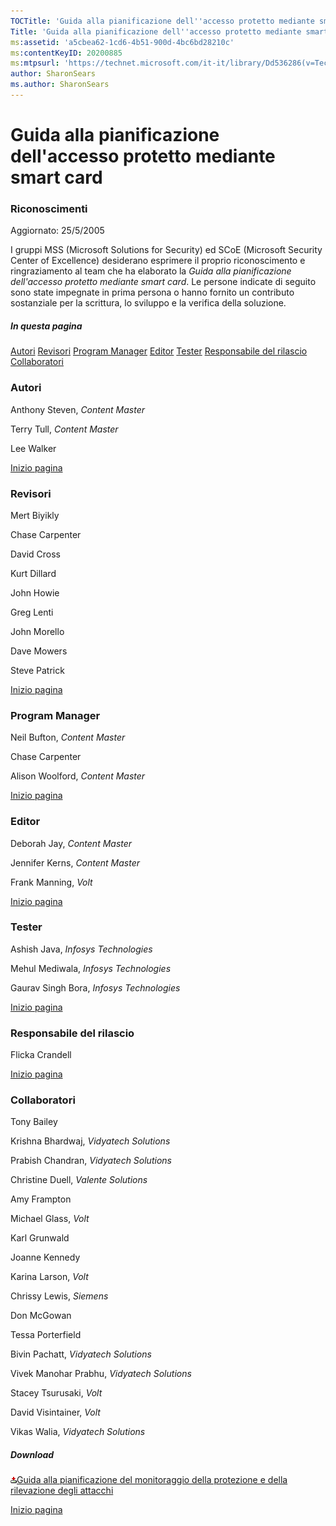 ```yaml
---
TOCTitle: 'Guida alla pianificazione dell''accesso protetto mediante smart card - Riconoscimenti'
Title: 'Guida alla pianificazione dell''accesso protetto mediante smart card - Riconoscimenti'
ms:assetid: 'a5cbea62-1cd6-4b51-900d-4bc6bd28210c'
ms:contentKeyID: 20200885
ms:mtpsurl: 'https://technet.microsoft.com/it-it/library/Dd536286(v=TechNet.10)'
author: SharonSears
ms.author: SharonSears
---
```


Guida alla pianificazione dell'accesso protetto mediante smart card
===================================================================

### Riconoscimenti

Aggiornato: 25/5/2005

I gruppi MSS (Microsoft Solutions for Security) ed SCoE (Microsoft Security Center of Excellence) desiderano esprimere il proprio riconoscimento e ringraziamento al team che ha elaborato la *Guida alla pianificazione dell'accesso protetto mediante smart card*. Le persone indicate di seguito sono state impegnate in prima persona o hanno fornito un contributo sostanziale per la scrittura, lo sviluppo e la verifica della soluzione.

##### In questa pagina

[](#egaa)[Autori](#egaa)
[](#efaa)[Revisori](#efaa)
[](#eeaa)[Program Manager](#eeaa)
[](#edaa)[Editor](#edaa)
[](#ecaa)[Tester](#ecaa)
[](#ebaa)[Responsabile del rilascio](#ebaa)
[](#eaaa)[Collaboratori](#eaaa)

### Autori

Anthony Steven, *Content Master*

Terry Tull, *Content Master*

Lee Walker

[](#mainsection)[Inizio pagina](#mainsection)

### Revisori

Mert Biyikly

Chase Carpenter

David Cross

Kurt Dillard

John Howie

Greg Lenti

John Morello

Dave Mowers

Steve Patrick

[](#mainsection)[Inizio pagina](#mainsection)

### Program Manager

Neil Bufton, *Content Master*

Chase Carpenter

Alison Woolford, *Content Master*

[](#mainsection)[Inizio pagina](#mainsection)

### Editor

Deborah Jay, *Content Master*

Jennifer Kerns, *Content Master*

Frank Manning, *Volt*

[](#mainsection)[Inizio pagina](#mainsection)

### Tester

Ashish Java, *Infosys Technologies*

Mehul Mediwala, *Infosys Technologies*

Gaurav Singh Bora, *Infosys Technologies*

[](#mainsection)[Inizio pagina](#mainsection)

### Responsabile del rilascio

Flicka Crandell

[](#mainsection)[Inizio pagina](#mainsection)

### Collaboratori

Tony Bailey

Krishna Bhardwaj, *Vidyatech Solutions*

Prabish Chandran, *Vidyatech Solutions*

Christine Duell, *Valente Solutions*

Amy Frampton

Michael Glass, *Volt*

Karl Grunwald

Joanne Kennedy

Karina Larson, *Volt*

Chrissy Lewis, *Siemens*

Don McGowan

Tessa Porterfield

Bivin Pachatt, *Vidyatech Solutions*

Vivek Manohar Prabhu, *Vidyatech Solutions*

Stacey Tsurusaki, *Volt*

David Visintainer, *Volt*

Vikas Walia, *Vidyatech Solutions*

##### Download

[![](/security-updates/images/Dd536286.icon_exe(it-it,TechNet.10).gif)Guida alla pianificazione del monitoraggio della protezione e della rilevazione degli attacchi](http://go.microsoft.com/fwlink/?linkid=41314)

[](#mainsection)[Inizio pagina](#mainsection)
